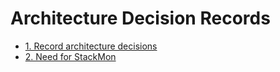 # Architecture Decision Records

* [1. Record architecture decisions](0001-record-architecture-decisions.md)
* [2. Need for StackMon](0002-intro.md)
